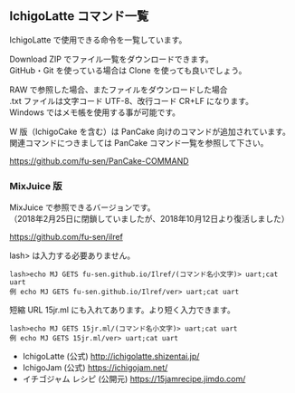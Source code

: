 ## IchigoLatte コマンド一覧

IchigoLatte で使用できる命令を一覧しています。

Download ZIP でファイル一覧をダウンロードできます。\
GitHub・Git を使っている場合は Clone を使っても良いでしょう。

RAW で参照した場合、またファイルをダウンロードした場合\
.txt ファイルは文字コード UTF-8、改行コード CR+LF になります。\
Windows ではメモ帳を使用する事が可能です。

W 版（IchigoCake を含む）は PanCake 向けのコマンドが追加されています。\
関連コマンドにつきましては PanCake コマンド一覧を参照して下さい。

https://github.com/fu-sen/PanCake-COMMAND

### MixJuice 版

MixJuice で参照できるバージョンです。\
（2018年2月25日に閉鎖していましたが、2018年10月12日より復活しました）

https://github.com/fu-sen/ilref

lash> は入力する必要ありません。
```
lash>echo MJ GETS fu-sen.github.io/Ilref/(コマンド名小文字)> uart;cat uart
例 echo MJ GETS fu-sen.github.io/Ilref/ver> uart;cat uart
```

短縮 URL 15jr.ml にも入れてあります。より短く入力できます。

```
lash>echo MJ GETS 15jr.ml/(コマンド名小文字)> uart;cat uart
例 echo MJ GETS 15jr.ml/ver> uart;cat uart
```

* IchigoLatte (公式) http://ichigolatte.shizentai.jp/
* IchigoJam (公式) https://ichigojam.net/
* イチゴジャム レシピ (公開元) https://15jamrecipe.jimdo.com/

